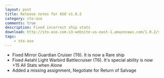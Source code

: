 ```yaml
---
layout: post
title: Release notes for ASO v1.0.2
category: sto-aso
comments: true
description: Fixed incorrect ship stats 
download: http://sto-aso.com.s3-website-us-east-1.amazonaws.com/1.0.2/sto-aso.zip
tags:
    - sto-aso
---
```


 - Fixed Mirror Guardian Cruiser (T6). It is now a Rare ship
 - Fixed Aelahl Light Warbird Battlecruiser (T6). It's special ability is now +15 All Stats when Alone
 - Added a missing assignment, Negotiate for Return of Salvage

